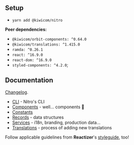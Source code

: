 ## Setup

* `yarn add @kiwicom/nitro`

**Peer dependencies:**
* `@kiwicom/orbit-components: ^0.64.0`
* `@kiwicom/translations: ^1.415.0`
* `ramda: ^0.26.1`
* `react: ^16.9.0`
* `react-dom: ^16.9.0`
* `styled-components: ^4.2.0`;

## Documentation

[Changelog](https://github.com/kiwicom/nitrolib/blob/master/CHANGELOG.md).

* [CLI](./cli.md) - Nitro's CLI
* [Components](./components.md) - well... components 🤷
* [Constants](./consts.md)
* [Records](./records.md) - data structures
* [Services](./services.md) - i18n, branding, production data...
* [Translations](./translations.md) - process of adding new translations

Follow applicable guidelines from **Reactizer**'s [styleguide](https://oreqizer.github.io/reactizer/styleguide/), too!
